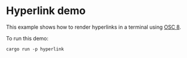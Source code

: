 # Hyperlink demo

This example shows how to render hyperlinks in a terminal using [OSC 8](https://gist.github.com/egmontkob/eb114294efbcd5adb1944c9f3cb5feda).

To run this demo:

```shell
cargo run -p hyperlink
```
